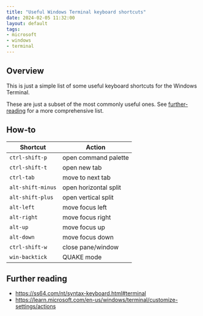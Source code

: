 ```yaml
---
title: "Useful Windows Terminal keyboard shortcuts"
date: 2024-02-05 11:32:00
layout: default
tags:
- microsoft
- windows
- terminal
---
```


## Overview
This is just a simple list of some useful keyboard shortcuts for the Windows Terminal.

These are just a subset of the most commonly useful ones. See [further-reading](#further-reading) for a more comprehensive list.

## How-to

| Shortcut | Action |
|-----|-----|
| `ctrl-shift-p` | open command palette |
| `ctrl-shift-t` | open new tab |
| `ctrl-tab` | move to next tab |
| `alt-shift-minus` | open horizontal split |
| `alt-shift-plus` | open vertical split |
| `alt-left` | move focus left |
| `alt-right` | move focus right |
| `alt-up` | move focus up |
| `alt-down` | move focus down |
| `ctrl-shift-w` | close pane/window |
| `win-backtick` | QUAKE mode |

## Further reading
- https://ss64.com/nt/syntax-keyboard.html#terminal
- https://learn.microsoft.com/en-us/windows/terminal/customize-settings/actions
